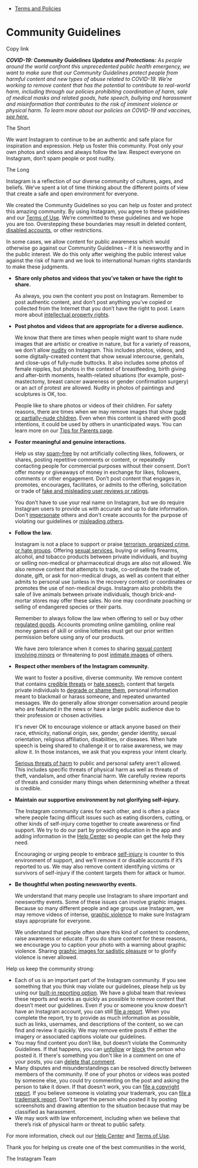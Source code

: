 *   [Terms and Policies](https://help.instagram.com/1417489251945243/?helpref=breadcrumb)

Community Guidelines
====================

Copy link

_**COVID-19: Community Guidelines Updates and Protections:** As people around the world confront this unprecedented public health emergency, we want to make sure that our Community Guidelines protect people from harmful content and new types of abuse related to COVID-19. We’re working to remove content that has the potential to contribute to real-world harm, including through our policies prohibiting coordination of harm, sale of medical masks and related goods, hate speech, bullying and harassment and misinformation that contributes to the risk of imminent violence or physical harm. To learn more about our policies on COVID-19 and vaccines, [see here.](https://help.instagram.com/697825587576762?helpref=faq_content)_

The Short

We want Instagram to continue to be an authentic and safe place for inspiration and expression. Help us foster this community. Post only your own photos and videos and always follow the law. Respect everyone on Instagram, don’t spam people or post nudity.

The Long

Instagram is a reflection of our diverse community of cultures, ages, and beliefs. We’ve spent a lot of time thinking about the different points of view that create a safe and open environment for everyone.

We created the Community Guidelines so you can help us foster and protect this amazing community. By using Instagram, you agree to these guidelines and our [Terms of Use](https://www.instagram.com/legal/terms). We’re committed to these guidelines and we hope you are too. Overstepping these boundaries may result in deleted content, [disabled accounts](https://help.instagram.com/366993040048856?helpref=faq_content), or other restrictions.

In some cases, we allow content for public awareness which would otherwise go against our Community Guidelines – if it is newsworthy and in the public interest. We do this only after weighing the public interest value against the risk of harm and we look to international human rights standards to make these judgments.

*   **Share only photos and videos that you’ve taken or have the right to share.**
    
    As always, you own the content you post on Instagram. Remember to post authentic content, and don’t post anything you’ve copied or collected from the Internet that you don’t have the right to post. Learn more about [intellectual property rights](https://help.instagram.com/126382350847838?helpref=faq_content).
    
*   **Post photos and videos that are appropriate for a diverse audience.**
    
    We know that there are times when people might want to share nude images that are artistic or creative in nature, but for a variety of reasons, we don’t allow [nudity](https://l.instagram.com/?u=https%3A%2F%2Fwww.facebook.com%2Fcommunitystandards%2Fadult_nudity_sexual_activity&e=AT3znMbrr0IxQs3Cg0EFBghKwanTvvzBjXgAP2jdRl3sWkaK8E3vthuLu5rOcZTtYx5rbuOdfNx43ZrnclgFLGaqNj0jigNjdiTdXxcFB5mDZpY6fT512ReDfMEh3sdK-7AOiSeFFNvRQanJTF_RQA) on Instagram. This includes photos, videos, and some digitally-created content that show sexual intercourse, genitals, and close-ups of fully-nude buttocks. It also includes some photos of female nipples, but photos in the context of breastfeeding, birth giving and after-birth moments, health-related situations (for example, post-mastectomy, breast cancer awareness or gender confirmation surgery) or an act of protest are allowed. Nudity in photos of paintings and sculptures is OK, too.
    
    People like to share photos or videos of their children. For safety reasons, there are times when we may remove images that show [nude or partially-nude children](https://l.instagram.com/?u=https%3A%2F%2Fwww.facebook.com%2Fcommunitystandards%2Fchild_nudity_sexual_exploitation&e=AT3znMbrr0IxQs3Cg0EFBghKwanTvvzBjXgAP2jdRl3sWkaK8E3vthuLu5rOcZTtYx5rbuOdfNx43ZrnclgFLGaqNj0jigNjdiTdXxcFB5mDZpY6fT512ReDfMEh3sdK-7AOiSeFFNvRQanJTF_RQA). Even when this content is shared with good intentions, it could be used by others in unanticipated ways. You can learn more on our [Tips for Parents page](https://help.instagram.com/154475974694511/?helpref=faq_content).
    
*   **Foster meaningful and genuine interactions.**
    
    Help us stay [spam-free](https://l.instagram.com/?u=https%3A%2F%2Fwww.facebook.com%2Fcommunitystandards%2Fspam&e=AT3znMbrr0IxQs3Cg0EFBghKwanTvvzBjXgAP2jdRl3sWkaK8E3vthuLu5rOcZTtYx5rbuOdfNx43ZrnclgFLGaqNj0jigNjdiTdXxcFB5mDZpY6fT512ReDfMEh3sdK-7AOiSeFFNvRQanJTF_RQA) by not artificially collecting likes, followers, or shares, posting repetitive comments or content, or repeatedly contacting people for commercial purposes without their consent. Don’t offer money or giveaways of money in exchange for likes, followers, comments or other engagement. Don’t post content that engages in, promotes, encourages, facilitates, or admits to the offering, solicitation or trade of [fake and misleading user reviews or ratings](https://l.instagram.com/?u=https%3A%2F%2Fwww.facebook.com%2Fcommunitystandards%2Ffraud_deception&e=AT3znMbrr0IxQs3Cg0EFBghKwanTvvzBjXgAP2jdRl3sWkaK8E3vthuLu5rOcZTtYx5rbuOdfNx43ZrnclgFLGaqNj0jigNjdiTdXxcFB5mDZpY6fT512ReDfMEh3sdK-7AOiSeFFNvRQanJTF_RQA).
    
    You don’t have to use your real name on Instagram, but we do require Instagram users to provide us with accurate and up to date information. Don't [impersonate](https://l.instagram.com/?u=https%3A%2F%2Fwww.facebook.com%2Fcommunitystandards%2Fmisrepresentation&e=AT3znMbrr0IxQs3Cg0EFBghKwanTvvzBjXgAP2jdRl3sWkaK8E3vthuLu5rOcZTtYx5rbuOdfNx43ZrnclgFLGaqNj0jigNjdiTdXxcFB5mDZpY6fT512ReDfMEh3sdK-7AOiSeFFNvRQanJTF_RQA) others and don't create accounts for the purpose of violating our guidelines or [misleading others](https://l.instagram.com/?u=https%3A%2F%2Ftransparency.fb.com%2Fpolicies%2Fcommunity-standards%2Finauthentic-behavior%2F&e=AT3znMbrr0IxQs3Cg0EFBghKwanTvvzBjXgAP2jdRl3sWkaK8E3vthuLu5rOcZTtYx5rbuOdfNx43ZrnclgFLGaqNj0jigNjdiTdXxcFB5mDZpY6fT512ReDfMEh3sdK-7AOiSeFFNvRQanJTF_RQA).
    
*   **Follow the law.**
    
    Instagram is not a place to support or praise [terrorism, organized crime, or hate groups](https://l.instagram.com/?u=https%3A%2F%2Fwww.facebook.com%2Fcommunitystandards%2Fdangerous_individuals_organizations&e=AT3znMbrr0IxQs3Cg0EFBghKwanTvvzBjXgAP2jdRl3sWkaK8E3vthuLu5rOcZTtYx5rbuOdfNx43ZrnclgFLGaqNj0jigNjdiTdXxcFB5mDZpY6fT512ReDfMEh3sdK-7AOiSeFFNvRQanJTF_RQA). Offering [sexual services](https://l.instagram.com/?u=https%3A%2F%2Fwww.facebook.com%2Fcommunitystandards%2Fsexual_solicitation&e=AT3znMbrr0IxQs3Cg0EFBghKwanTvvzBjXgAP2jdRl3sWkaK8E3vthuLu5rOcZTtYx5rbuOdfNx43ZrnclgFLGaqNj0jigNjdiTdXxcFB5mDZpY6fT512ReDfMEh3sdK-7AOiSeFFNvRQanJTF_RQA), buying or selling firearms, alcohol, and tobacco products between private individuals, and buying or selling non-medical or pharmaceutical drugs are also not allowed. We also remove content that attempts to trade, co-ordinate the trade of, donate, gift, or ask for non-medical drugs, as well as content that either admits to personal use (unless in the recovery context) or coordinates or promotes the use of non-medical drugs. Instagram also prohibits the sale of live animals between private individuals, though brick-and-mortar stores may offer these sales. No one may coordinate poaching or selling of endangered species or their parts.
    
    Remember to always follow the law when offering to sell or buy other [regulated goods](https://l.instagram.com/?u=https%3A%2F%2Fwww.facebook.com%2Fcommunitystandards%2Fregulated_goods&e=AT3znMbrr0IxQs3Cg0EFBghKwanTvvzBjXgAP2jdRl3sWkaK8E3vthuLu5rOcZTtYx5rbuOdfNx43ZrnclgFLGaqNj0jigNjdiTdXxcFB5mDZpY6fT512ReDfMEh3sdK-7AOiSeFFNvRQanJTF_RQA). Accounts promoting online gambling, online real money games of skill or online lotteries must get our prior written permission before using any of our products.
    
    We have zero tolerance when it comes to sharing [sexual content involving minors](https://l.instagram.com/?u=https%3A%2F%2Fwww.facebook.com%2Fcommunitystandards%2Fchild_nudity_sexual_exploitation&e=AT3znMbrr0IxQs3Cg0EFBghKwanTvvzBjXgAP2jdRl3sWkaK8E3vthuLu5rOcZTtYx5rbuOdfNx43ZrnclgFLGaqNj0jigNjdiTdXxcFB5mDZpY6fT512ReDfMEh3sdK-7AOiSeFFNvRQanJTF_RQA) or threatening to post [intimate images](https://l.instagram.com/?u=https%3A%2F%2Fwww.facebook.com%2Fcommunitystandards%2Fsexual_exploitation_adults&e=AT3znMbrr0IxQs3Cg0EFBghKwanTvvzBjXgAP2jdRl3sWkaK8E3vthuLu5rOcZTtYx5rbuOdfNx43ZrnclgFLGaqNj0jigNjdiTdXxcFB5mDZpY6fT512ReDfMEh3sdK-7AOiSeFFNvRQanJTF_RQA) of others.
    
*   **Respect other members of the Instagram community.**
    
    We want to foster a positive, diverse community. We remove content that contains [credible threats](https://l.instagram.com/?u=https%3A%2F%2Fwww.facebook.com%2Fcommunitystandards%2Fcredible_violence&e=AT3znMbrr0IxQs3Cg0EFBghKwanTvvzBjXgAP2jdRl3sWkaK8E3vthuLu5rOcZTtYx5rbuOdfNx43ZrnclgFLGaqNj0jigNjdiTdXxcFB5mDZpY6fT512ReDfMEh3sdK-7AOiSeFFNvRQanJTF_RQA) or [hate speech](https://l.instagram.com/?u=https%3A%2F%2Fwww.facebook.com%2Fcommunitystandards%2Fhate_speech&e=AT3znMbrr0IxQs3Cg0EFBghKwanTvvzBjXgAP2jdRl3sWkaK8E3vthuLu5rOcZTtYx5rbuOdfNx43ZrnclgFLGaqNj0jigNjdiTdXxcFB5mDZpY6fT512ReDfMEh3sdK-7AOiSeFFNvRQanJTF_RQA), content that targets private individuals to [degrade or shame them](https://l.instagram.com/?u=https%3A%2F%2Fwww.facebook.com%2Fcommunitystandards%2Fbullying&e=AT3znMbrr0IxQs3Cg0EFBghKwanTvvzBjXgAP2jdRl3sWkaK8E3vthuLu5rOcZTtYx5rbuOdfNx43ZrnclgFLGaqNj0jigNjdiTdXxcFB5mDZpY6fT512ReDfMEh3sdK-7AOiSeFFNvRQanJTF_RQA), personal information meant to blackmail or harass someone, and repeated unwanted messages. We do generally allow stronger conversation around people who are featured in the news or have a large public audience due to their profession or chosen activities.
    
    It's never OK to encourage violence or attack anyone based on their race, ethnicity, national origin, sex, gender, gender identity, sexual orientation, religious affiliation, disabilities, or diseases. When hate speech is being shared to challenge it or to raise awareness, we may allow it. In those instances, we ask that you express your intent clearly.
    
    [Serious threats of harm](https://l.instagram.com/?u=https%3A%2F%2Fwww.facebook.com%2Fcommunitystandards%2Fcredible_violence&e=AT3znMbrr0IxQs3Cg0EFBghKwanTvvzBjXgAP2jdRl3sWkaK8E3vthuLu5rOcZTtYx5rbuOdfNx43ZrnclgFLGaqNj0jigNjdiTdXxcFB5mDZpY6fT512ReDfMEh3sdK-7AOiSeFFNvRQanJTF_RQA) to public and personal safety aren't allowed. This includes specific threats of physical harm as well as threats of theft, vandalism, and other financial harm. We carefully review reports of threats and consider many things when determining whether a threat is credible.
    
*   **Maintain our supportive environment by not glorifying self-injury.**
    
    The Instagram community cares for each other, and is often a place where people facing difficult issues such as eating disorders, cutting, or other kinds of self-injury come together to create awareness or find support. We try to do our part by providing education in the app and adding information in the [Help Center](https://help.instagram.com/) so people can get the help they need.
    
    Encouraging or urging people to embrace [self-injury](https://l.instagram.com/?u=https%3A%2F%2Fwww.facebook.com%2Fcommunitystandards%2Fsuicide_self_injury_violence&e=AT3znMbrr0IxQs3Cg0EFBghKwanTvvzBjXgAP2jdRl3sWkaK8E3vthuLu5rOcZTtYx5rbuOdfNx43ZrnclgFLGaqNj0jigNjdiTdXxcFB5mDZpY6fT512ReDfMEh3sdK-7AOiSeFFNvRQanJTF_RQA) is counter to this environment of support, and we’ll remove it or disable accounts if it’s reported to us. We may also remove content identifying victims or survivors of self-injury if the content targets them for attack or humor.
    
*   **Be thoughtful when posting newsworthy events.**
    
    We understand that many people use Instagram to share important and newsworthy events. Some of these issues can involve graphic images. Because so many different people and age groups use Instagram, we may remove videos of intense, [graphic violence](https://l.instagram.com/?u=https%3A%2F%2Fwww.facebook.com%2Fcommunitystandards%2Fgraphic_violence&e=AT3znMbrr0IxQs3Cg0EFBghKwanTvvzBjXgAP2jdRl3sWkaK8E3vthuLu5rOcZTtYx5rbuOdfNx43ZrnclgFLGaqNj0jigNjdiTdXxcFB5mDZpY6fT512ReDfMEh3sdK-7AOiSeFFNvRQanJTF_RQA) to make sure Instagram stays appropriate for everyone.
    
    We understand that people often share this kind of content to condemn, raise awareness or educate. If you do share content for these reasons, we encourage you to caption your photo with a warning about graphic violence. Sharing [graphic images for sadistic pleasure](https://l.instagram.com/?u=https%3A%2F%2Fwww.facebook.com%2Fcommunitystandards%2Fcruel_insensitive&e=AT3znMbrr0IxQs3Cg0EFBghKwanTvvzBjXgAP2jdRl3sWkaK8E3vthuLu5rOcZTtYx5rbuOdfNx43ZrnclgFLGaqNj0jigNjdiTdXxcFB5mDZpY6fT512ReDfMEh3sdK-7AOiSeFFNvRQanJTF_RQA) or to glorify violence is never allowed.
    

Help us keep the community strong:

*   Each of us is an important part of the Instagram community. If you see something that you think may violate our guidelines, please help us by using our [built-in reporting option](https://help.instagram.com/165828726894770?helpref=faq_content). We have a global team that reviews these reports and works as quickly as possible to remove content that doesn’t meet our guidelines. Even if you or someone you know doesn’t have an Instagram account, you can still [file a report](https://help.instagram.com/contact/383679321740945). When you complete the report, try to provide as much information as possible, such as links, usernames, and descriptions of the content, so we can find and review it quickly. We may remove entire posts if either the imagery or associated captions violate our guidelines.
*   You may find content you don’t like, but doesn’t violate the Community Guidelines. If that happens, you can [unfollow](https://help.instagram.com/286340048138725?helpref=faq_content) or [block](https://help.instagram.com/426700567389543/?helpref=faq_content) the person who posted it. If there's something you don't like in a comment on one of your posts, you can [delete that comment](https://help.instagram.com/289098941190483?helpref=faq_content).
*   Many disputes and misunderstandings can be resolved directly between members of the community. If one of your photos or videos was posted by someone else, you could try commenting on the post and asking the person to take it down. If that doesn’t work, you can [file a copyright report](https://help.instagram.com/126382350847838?helpref=faq_content). If you believe someone is violating your trademark, you can [file a trademark report](https://help.instagram.com/222826637847963?helpref=faq_content). Don't target the person who posted it by posting screenshots and drawing attention to the situation because that may be classified as harassment.
*   We may work with law enforcement, including when we believe that there’s risk of physical harm or threat to public safety.

For more information, check out our [Help Center](https://help.instagram.com/) and [Terms of Use](https://l.instagram.com/?u=http%3A%2F%2Finstagram.com%2Flegal%2Fterms%2F%23&e=AT3znMbrr0IxQs3Cg0EFBghKwanTvvzBjXgAP2jdRl3sWkaK8E3vthuLu5rOcZTtYx5rbuOdfNx43ZrnclgFLGaqNj0jigNjdiTdXxcFB5mDZpY6fT512ReDfMEh3sdK-7AOiSeFFNvRQanJTF_RQA).

Thank you for helping us create one of the best communities in the world,

The Instagram Team